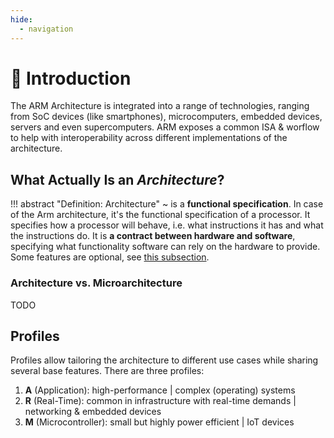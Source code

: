 ```yaml
---
hide:
  - navigation
---
```


# :door: Introduction

The ARM Architecture is integrated into a range of technologies, ranging from SoC devices (like smartphones), microcomputers, embedded devices, servers and even supercomputers. ARM exposes a common ISA & worflow to help with interoperability across different implementations of the architecture.

## What Actually Is an _Architecture_?

!!! abstract "Definition: Architecture"
    ~ is a **functional specification**. In case of the Arm architecture, it's the functional specification of a processor. It specifies how a processor will behave, i.e. what instructions it has and what the instructions do. It is **a contract between hardware and software**, specifying what functionality software can rely on the hardware to provide. Some features are optional, see [this subsection](#architecture-vs-microarchitecture).

### Architecture vs. Microarchitecture

TODO

## Profiles

Profiles allow tailoring the architecture to different use cases while sharing several base features. There are three profiles:

1. **A** (Application): high-performance | complex (operating) systems
2. **R** (Real-Time): common in infrastructure with real-time demands | networking & embedded devices
3. **M** (Microcontroller): small but highly power efficient | IoT devices
